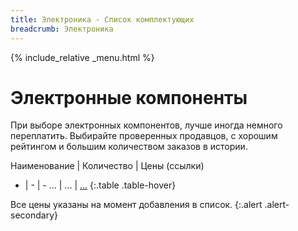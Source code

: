 ```yaml
---
title: Электроника - Список комплектующих
breadcrumb: Электроника
---
```


{% include_relative _menu.html %}

# Электронные компоненты
При выборе электронных компонентов, лучше иногда немного переплатить. Выбирайте проверенных продавцов, с хорошим рейтингом и большим количеством заказов в истории.

Наименование | Количество |  Цены (ссылки)
- | - | -
... | ... | [...](#)
{:.table .table-hover}


Все цены указаны на момент добавления в список.
{:.alert .alert-secondary}